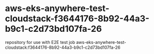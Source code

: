 # aws-eks-anywhere-test-cloudstack-f3644176-8b92-44a3-b9c1-c2d73bd107fa-26
repository for use with E2E test job aws-eks-anywhere-test-cloudstack:f3644176-8b92-44a3-b9c1-c2d73bd107fa-26
